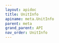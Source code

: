 ```yaml
---
layout: apidoc
title: UnitInfo
apiname: meta.UnitInfo
parent: meta
grand_parent: API
nav_order: UnitInfo
---
```

